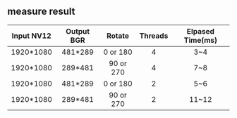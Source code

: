 
## measure result
| Input NV12 | Output BGR |   Rotate   |  Threads   | Elpased Time(ms) |
| :--------: | :--------: | :--------: | :--------: |    :--------:    |
| 1920*1080  |   481*289  | 0  or 180  |    4       |    3~4           |
| 1920*1080  |   289*481  | 90 or 270  |    4       |    7~8           |
| 1920*1080  |   481*289  | 0  or 180  |    2       |    5~6           |
| 1920*1080  |   289*481  | 90 or 270  |    2       |    11~12         |

